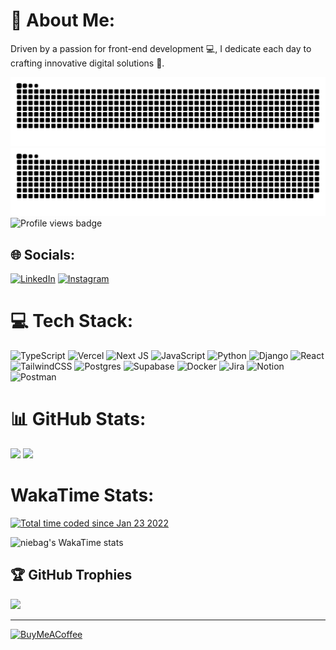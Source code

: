 # 💫 About Me:
Driven by a passion for front-end development 💻, I dedicate each day to crafting innovative digital solutions 🚀.


<img src="https://github.com/nielsbaggerman/nielsbaggerman/blob/output/github-contribution-grid-snake.svg#gh-light-mode-only" alt="GitHub Snake Light">
<img src="https://github.com/nielsbaggerman/nielsbaggerman/blob/output/github-contribution-grid-snake-dark.svg#gh-dark-mode-only" alt="GitHub Snake Dark">


<img src="https://komarev.com/ghpvc/?username=nielsbaggerman&amp;label=profile+visitors&amp;color=ff0000" alt="Profile views badge" />

## 🌐 Socials:
[![LinkedIn](https://img.shields.io/badge/LinkedIn-%230077B5.svg?logo=linkedin&logoColor=white)](https://linkedin.com/in/niels-baggerman)
[![Instagram](https://img.shields.io/badge/Instagram-%23E4405F.svg?logo=Instagram&logoColor=white)](https://instagram.com/nnieellss) 

# 💻 Tech Stack:
![TypeScript](https://img.shields.io/badge/typescript-%23007ACC.svg?style=flat&logo=typescript&logoColor=white) ![Vercel](https://img.shields.io/badge/vercel-%23000000.svg?style=flat&logo=vercel&logoColor=white) ![Next JS](https://img.shields.io/badge/Next-black?style=flat&logo=next.js&logoColor=white) ![JavaScript](https://img.shields.io/badge/javascript-%23323330.svg?style=flat&logo=javascript&logoColor=%23F7DF1E) ![Python](https://img.shields.io/badge/python-3670A0?style=flat&logo=python&logoColor=ffdd54) ![Django](https://img.shields.io/badge/django-%23092E20.svg?style=flat&logo=django&logoColor=white) ![React](https://img.shields.io/badge/react-%2320232a.svg?style=flat&logo=react&logoColor=%2361DAFB) ![TailwindCSS](https://img.shields.io/badge/tailwindcss-%2338B2AC.svg?style=flat&logo=tailwind-css&logoColor=white) ![Postgres](https://img.shields.io/badge/postgres-%23316192.svg?style=flat&logo=postgresql&logoColor=white) ![Supabase](https://img.shields.io/badge/Supabase-3ECF8E?style=flat&logo=supabase&logoColor=white) ![Docker](https://img.shields.io/badge/docker-%230db7ed.svg?style=flat&logo=docker&logoColor=white) ![Jira](https://img.shields.io/badge/jira-%230A0FFF.svg?style=flat&logo=jira&logoColor=white) ![Notion](https://img.shields.io/badge/Notion-%23000000.svg?style=flat&logo=notion&logoColor=white) ![Postman](https://img.shields.io/badge/Postman-FF6C37?style=flat&logo=postman&logoColor=white)

# 📊 GitHub Stats:

![](https://github-readme-stats.vercel.app/api?username=niebag&rank_icon=github&theme=city_light&hide_border=false&include_all_commits=true&count_private=true)
![](https://github-readme-streak-stats.herokuapp.com/?user=niebag&theme=city_light&hide_border=false)

# WakaTime Stats:

<a href="https://wakatime.com/@9965fffd-9734-4f9e-ab7a-4a4259fd2430">
    <img src="https://wakatime.com/badge/user/9965fffd-9734-4f9e-ab7a-4a4259fd2430.svg" alt="Total time coded since Jan 23 2022" title="Total time coded since Jan 23 2022" />
</a>
    
![niebag's WakaTime stats](https://github-readme-stats.vercel.app/api/wakatime?username=niebag&layout=compact)

## 🏆 GitHub Trophies
![](https://github-profile-trophy.vercel.app/?username=niebag&theme=radical&no-frame=false&no-bg=true&margin-w=4)

---

[![BuyMeACoffee](https://img.shields.io/badge/Buy%20Me%20a%20Coffee-ffdd00?style=for-the-badge&logo=buy-me-a-coffee&logoColor=black)](https://buymeacoffee.com/nielsbaggerman) 


